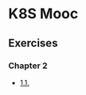 # K8S Mooc

## Exercises

### Chapter 2

- [1.1.](https://github.com/congdv/k8s-mooc/releases/tag/1.1)